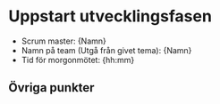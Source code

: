 # Uppstart utvecklingsfasen
* Scrum master: {Namn}
* Namn på team (Utgå från givet tema): {Namn}
* Tid för morgonmötet: {hh:mm}
  
## Övriga punkter
